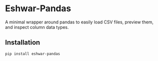 # Eshwar-Pandas

A minimal wrapper around pandas to easily load CSV files, preview them, and inspect column data types.

## Installation

```bash
pip install eshwar-pandas
